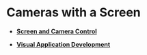 # Cameras with a Screen<a name="EN-US_TOPIC_0000001111199430"></a>

-   **[Screen and Camera Control](device-camera-control.md)**  

-   **[Visual Application Development](device-camera-visual.md)**  


